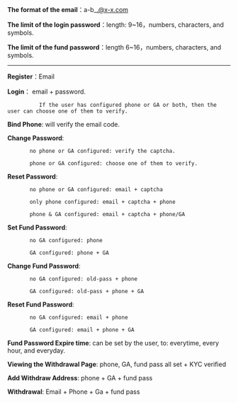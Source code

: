 **The format of the email**：a-b\_.@x-x.com

**The limit of the login password**：length: 9~16，numbers, characters, and symbols.

**The limit of the fund password**：length 6~16，numbers, characters, and symbols.

---

**Register**：Email

**Login**： email + password.

```
          If the user has configured phone or GA or both, then the user can choose one of them to verify.
```

**Bind Phone**: will verify the email code.

**Change Password**:

```
       no phone or GA configured: verify the captcha.

       phone or GA configured: choose one of them to verify.
```

**Reset Password**:

```
       no phone or GA configured: email + captcha

       only phone configured: email + captcha + phone

       phone & GA configured: email + captcha + phone/GA
```

**Set Fund Password**:

```
       no GA configured: phone

       GA configured: phone + GA
```

**Change Fund Password**:

```
       no GA configured: old-pass + phone

       GA configured: old-pass + phone + GA
```

**Reset Fund Password**:

```
       no GA configured: email + phone

       GA configured: email + phone + GA
```

**Fund Password Expire time**: can be set by the user, to: everytime, every hour, and everyday.

**Viewing the Withdrawal Page**: phone, GA, fund pass all set + KYC verified

**Add Withdraw Address**: phone + GA + fund pass

**Withdrawal**: Email + Phone + Ga + fund pass

